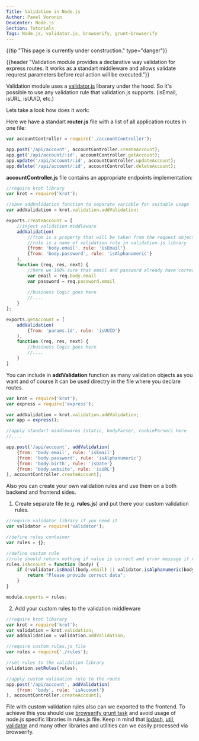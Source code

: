 ```yaml
---
Title: Validation in Node.js
Author: Pavel Voronin
DevCenter: Node.js
Section: Tutorials
Tags: Node.js, validator.js, browserify, grunt-browserify
---
```


{{tip "This page is currently under construction." type="danger"}}

{{header "Validation module provides a declarative way validation for express routes. It works as a standart middleware and allows validate requrest parameters before real action will be executed."}}

Validation module uses a [validator.js][1] libarary under the hood. So it's possible to use any validation rule that validation.js supports. (isEmail, isURL, isUUID, etc.)

Lets take a look how does it work:


Here we have a standart **router.js** file with a list of all application routes in one file:

```js
var accountController = require('./accountController');

app.post('/api/account', accountController.createAccount);
app.get('/api/account/:id', accountController.getAccount);
app.update('/api/account/:id', accountController.updateAccount);
app.delete('/api/account/:id', accountController.deleteAccount);
```

**accountController.js** file contains an appropriate endpoints implementation:

```js
//require krot library
var krot = require('krot');

//save addValidation function to separate variable for suitable usage
var addValidation = krot.validation.addValidation;

exports.createAccount = [
    //inject validation middleware
    addValidation(
        //from is a property that will be taken from the request object and validated according to the rule
        //rule is a name of validation rule in validation.js library 
        {from: 'body.email', rule: 'isEmail'}
        {from: 'body.password', rule: 'isAlphanumeric'}
    ),
    function (req, res, next) {
        //here we 100% sure that email and password already have correct values
        var email = req.body.email
        var password = req.password.email
        
        //business logic goes here
        //....
    }
];

exports.getAccount = [
    addValidation(
        {from: 'params.id', rule: 'isUUID'}
    ),
    function (req, res, next) {
        //business logic goes here
        //....
    }
]
```

You can include in **addValidation** function as many validation objects as you want and of course it can be used directry in the file where you declare routes.

```js
var krot = require('krot');
var express = require('express');

var addValidation = krot.validation.addValidation;
var app = express();

//apply standart middlewares (static, bodyParser, cookieParser) here
//....

app.post('/api/account', addValidation(
    {from: 'body.email', rule: 'isEmail'}
    {from: 'body.password', rule: 'isAlphanumeric'}
    {from: 'body.birth', rule: 'isDate'}
    {from: 'body.website', rule: 'isURL'}
), accountController.createAccount);
```

Also you can create your own validation rules and use them on a both backend and frontend sides.

1) Create separate file (e.g. **rules.js**) and put there your custom validation rules.

```js
//require validator library if you need it
var validator = require('validator');

//define rules container
var rules = {};

//define custom rule
//rule should return nothing if value is correct and error message if not
rules.isAccount = function (body) {
    if (!validator.isEmail(body.email) || validator.isAlphanumeric(body.password)) {
        return "Please provide correct data";
    }
}

module.exports = rules;
```
2) Add your custom rules to the validation middleware

```js
//require krot libarary
var krot = require('krot');
var validation = krot.validation;
var addValidation = validation.addValidation;

//require custom rules.js file
var rules = require('./rules');

//set rules to the validation library
validation.setRules(rules);

//apply custom validation rule to the route
app.post('/api/account', addValidation(
    {from: 'body', rule: 'isAccount'}
), accountController.createAccount);
```

File with custom validation rules also can we exported to the frontend. To achieve this you should use [browserify grunt task][2] and avoid usage of node.js specific libraries in rules.js file. Keep in mind that [lodash][3], [util][4], [validator][5] and many other libraries and utilities can we easily processed via browserify.


  [1]: https://github.com/chriso/validator.js
  [2]: https://github.com/jmreidy/grunt-browserify
  [3]: http://lodash.com/
  [4]: http://nodejs.org/api/util.html
  [5]: https://github.com/chriso/validator.js